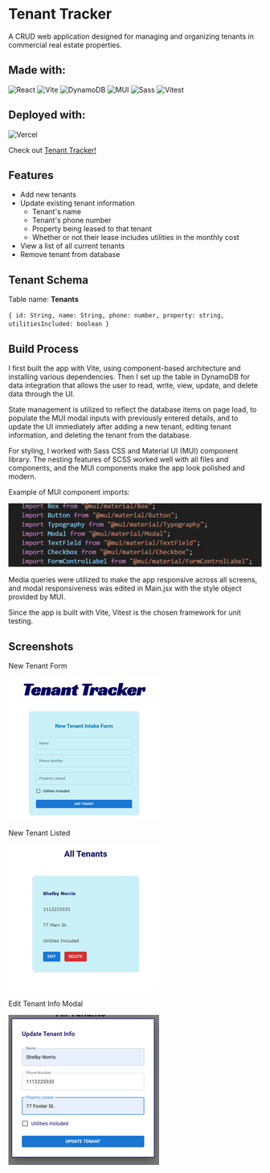 # Tenant Tracker

A CRUD web application designed for managing and organizing tenants in commercial real estate properties.

## Made with:

![React](https://img.shields.io/badge/React-20232A?style=for-the-badge&logo=react&logoColor=61DAFB)
![Vite](https://img.shields.io/badge/Vite-646CFF?style=for-the-badge&logo=vite&logoColor=FFD62E)
![DynamoDB](https://img.shields.io/badge/DynamoDB-4053D6?style=for-the-badge&logo=amazondynamodb&logoColor=white)
![MUI](https://img.shields.io/badge/MUI-007FFF?style=for-the-badge&logo=mui&logoColor=white)
![Sass](https://img.shields.io/badge/Sass-CC6699?style=for-the-badge&logo=sass&logoColor=white)
![Vitest](https://img.shields.io/badge/Vitest-6E9F18?style=for-the-badge&logo=vitest&logoColor=white)

## Deployed with:

![Vercel](https://img.shields.io/badge/Vercel-000000?style=for-the-badge&logo=vercel&logoColor=white)

Check out [Tenant Tracker!](https://tenant-tracker-livid.vercel.app/)

## Features

- Add new tenants
- Update existing tenant information
  - Tenant's name
  - Tenant's phone number
  - Property being leased to that tenant
  - Whether or not their lease includes utilities in the monthly cost
- View a list of all current tenants
- Remove tenant from database

## Tenant Schema

Table name: **Tenants**

`{ id: String, name: String, phone: number, property: string, utilitiesIncluded: boolean }`

## Build Process

I first built the app with Vite, using component-based architecture and installing various dependencies. Then I set up the table in DynamoDB for data integration that allows the user to read, write, view, update, and delete data through the UI.

State management is utilized to reflect the database items on page load, to populate the MUI modal inputs with previously entered details, and to update the UI immediately after adding a new tenant, editing tenant information, and deleting the tenant from the database.

For styling, I worked with Sass CSS and Material UI (MUI) component library. The nesting features of SCSS worked well with all files and components, and the MUI components make the app look polished and modern.

Example of MUI component imports:

![Components](MUI.png)

Media queries were utilized to make the app responsive across all screens, and modal responsiveness was edited in Main.jsx with the style object provided by MUI.

Since the app is built with Vite, Vitest is the chosen framework for unit testing.

## Screenshots

New Tenant Form

![New Tenant Form](intake-form-1.png)

New Tenant Listed

![New Tenant Listed](new-tenant.png)

Edit Tenant Info Modal

![Edit Tenant Modal](modal-1.png)